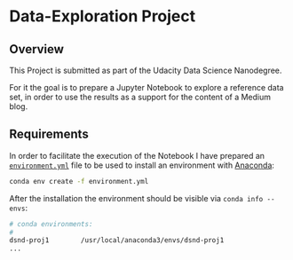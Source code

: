 # Data-Exploration Project

## Overview

This Project is submitted as part of the Udacity Data Science Nanodegree.

For it the goal is to prepare a Jupyter Notebook to explore a reference data set, in order to use the results as a support for the content of a Medium blog.

## Requirements

In order to facilitate the execution of the Notebook I have prepared an [`environment.yml`](./environment.yml) file to be used to install an environment with [Anaconda](https://www.continuum.io/downloads):

```sh
conda env create -f environment.yml
```

After the installation the environment should be visible via `conda info --envs`:

```sh
# conda environments:
#
dsnd-proj1        /usr/local/anaconda3/envs/dsnd-proj1
...

```
